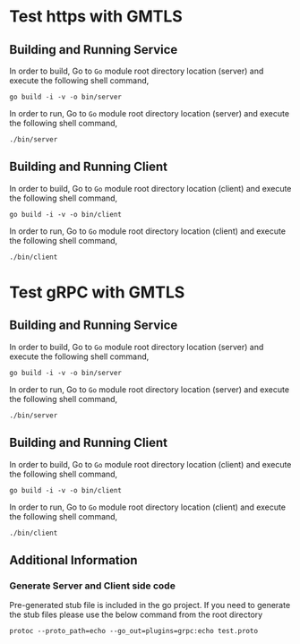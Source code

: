 Test https with GMTLS
===

## Building and Running Service

In order to build, Go to ``Go`` module root directory location (server) and execute the following
 shell command,
```
go build -i -v -o bin/server
```

In order to run, Go to ``Go`` module root directory location (server) and execute the following
shell command,

```
./bin/server
```

## Building and Running Client

In order to build, Go to ``Go`` module root directory location (client) and execute the following
 shell command,
```
go build -i -v -o bin/client
```

In order to run, Go to ``Go`` module root directory location (client) and execute the following
shell command,

```
./bin/client
```


Test gRPC with GMTLS
===


## Building and Running Service

In order to build, Go to ``Go`` module root directory location (server) and execute the following
 shell command,
```
go build -i -v -o bin/server
```

In order to run, Go to ``Go`` module root directory location (server) and execute the following
shell command,

```
./bin/server
```

## Building and Running Client

In order to build, Go to ``Go`` module root directory location (client) and execute the following
 shell command,
```
go build -i -v -o bin/client
```

In order to run, Go to ``Go`` module root directory location (client) and execute the following
shell command,

```
./bin/client
```

## Additional Information

### Generate Server and Client side code
Pre-generated stub file is included in the go project. If you need to generate the stub files please use the below
 command from the root directory
```
protoc --proto_path=echo --go_out=plugins=grpc:echo test.proto
```